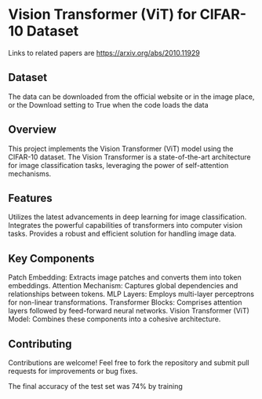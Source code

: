 # Vision Transformer (ViT) for CIFAR-10 Dataset
Links to related papers are https://arxiv.org/abs/2010.11929
## Dataset
The data can be downloaded from the official website or in the image place, or the Download setting to True when the code loads the data

## Overview
This project implements the Vision Transformer (ViT) model using the CIFAR-10 dataset. The Vision Transformer is a state-of-the-art architecture for image classification tasks, leveraging the power of self-attention mechanisms.

## Features
Utilizes the latest advancements in deep learning for image classification.
Integrates the powerful capabilities of transformers into computer vision tasks.
Provides a robust and efficient solution for handling image data.

## Key Components
Patch Embedding: Extracts image patches and converts them into token embeddings.
Attention Mechanism: Captures global dependencies and relationships between tokens.
MLP Layers: Employs multi-layer perceptrons for non-linear transformations.
Transformer Blocks: Comprises attention layers followed by feed-forward neural networks.
Vision Transformer (ViT) Model: Combines these components into a cohesive architecture.

## Contributing
Contributions are welcome! Feel free to fork the repository and submit pull requests for improvements or bug fixes.

The final accuracy of the test set was 74% by training
